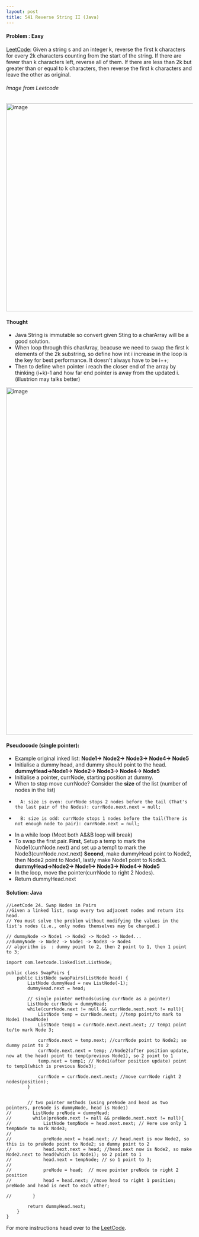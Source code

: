 ```yaml
---
layout: post
title: 541 Reverse String II (Java)
---
```


#### Problem : Easy

[LeetCode](https://leetcode.com/problems/reverse-string-ii//):
Given a string s and an integer k, reverse the first k characters for every 2k characters counting from the start of the string.
If there are fewer than k characters left, reverse all of them. If there are less than 2k but greater than or equal to k characters, then reverse the first k characters and leave the other as original.

 
###### Image from Leetcode
<img width="561" alt="image" src="https://user-images.githubusercontent.com/92517160/192899272-8f04d31a-7e50-4dd1-8f53-34ebf8bd3e0d.png">


#### Thought
- Java String is immutable so convert given Sting to a charArray will be a good solution.
- When loop through this charArray, beacuse we need to swap the first k elements of the 2k substring, so define how int i increase in the loop is the key for best performance. It doesn't always have to be i++;
- Then to define when pointer i reach the closer end of the array by thinking (i+k)-1 and how far end pointer is away from the updated i. (illustrion may talks better)
<img width="937" alt="image" src="https://user-images.githubusercontent.com/92517160/192901928-9a3f96d7-202e-470b-8a0d-de4a1c0083e0.png">


#### Pseudocode (single pointer):
- Example original inked list: **Node1-> Node2-> Node3-> Node4-> Node5**
- Initialise a dummy head, and dummy should point to the head. **dummyHead->Node1-> Node2-> Node3-> Node4-> Node5**
- Initialise a pointer, currNode, starting position at dummy.
- When to stop move currNode? Consider the **size** of the list (number of nodes in the list)
-       A: size is even: currNode stops 2 nodes before the tail (That's the last pair of the Nodes): currNode.next.next = null;
-       B: size is odd: currNode stops 1 nodes before the tail(There is not enough node to pair): currNode.next = null; 
- In a while loop (Meet both A&&B loop will break) 
- To swap the first pair. 
**First**, Setup a temp to mark the Node1(currNode.next) and set up a temp1 to mark the Node3(currNode.next.next)
**Second**, make dummyHead point to Node2, then Node2 point to Node1, lastly make Node1 point to Node3. **dummyHead->Node2-> Node1-> Node3-> Node4-> Node5**
- In the loop, move the pointer(currNode to right 2 Nodes).
- Return dummyHead.next

#### Solution: Java

```
//LeetCode 24. Swap Nodes in Pairs
//Given a linked list, swap every two adjacent nodes and return its head.
// You must solve the problem without modifying the values in the list's nodes (i.e., only nodes themselves may be changed.)

// dummyNode -> Node1 -> Node2 -> Node3 -> Node4...
//dummyNode -> Node2 -> Node1 -> Node3 -> Node4
// algorithm is  : dummy point to 2, then 2 point to 1, then 1 point to 3; 

import com.leetcode.linkedlist.ListNode;

public class SwapPairs {
    public ListNode swapPairs(ListNode head) {
        ListNode dummyHead = new ListNode(-1);
        dummyHead.next = head;

        // single pointer methods(using currNode as a pointer)
        ListNode currNode = dummyHead;
        while(currNode.next != null && currNode.next.next != null){
            ListNode temp = currNode.next; //temp point/to mark to Node1 (headNode)
            ListNode temp1 = currNode.next.next.next; // temp1 point to/to mark Node 3;

            currNode.next = temp.next; //currNode point to Node2; so dummy point to 2
            currNode.next.next = temp; //Node2(after position update, now at the head) point to temp(previous Node1), so 2 point to 1
            temp.next = temp1; // Node1(after position update) point to temp1(which is previous Node3);

            currNode = currNode.next.next; //move currNode right 2 nodes(position);
        }


        // two pointer methods (using preNode and head as two pointers, preNode is dummyNode, head is Node1)
//        ListNode preNode = dummyHead;
//        while(preNode.next != null && preNode.next.next != null){
//            ListNode tempNode = head.next.next; // Here use only 1 tempNode to mark Node3;
//
//            preNode.next = head.next; // head.next is now Node2, so this is to preNode point to Node2; so dummy point to 2
//            head.next.next = head; //head.next now is Node2, so make Node2.next to head(which is Node1); so 2 point to 1
//            head.next = tempNode; // so 1 point to 3;
//
//            preNode = head;  // move pointer preNode to right 2 position
//            head = head.next; //move head to right 1 position; preNode and head is next to each other;

//        }

        return dummyHead.next;
    }
}
```


For more instructions head over to the [LeetCode](https://leetcode.com/).

